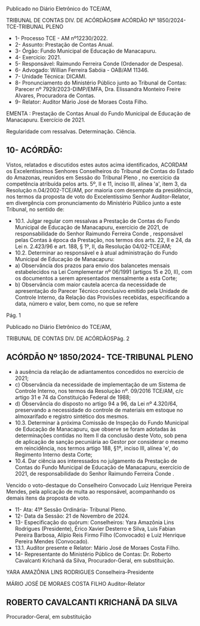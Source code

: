 Publicado  no  Diário  Eletrônico do TCE/AM,

TRIBUNAL DE CONTAS DIV. DE ACÓRDÃOS## ACÓRDÃO Nº 1850/2024- TCE-TRIBUNAL PLENO

- 1- Processo TCE - AM nº12230/2022.
- 2- Assunto: Prestação de Contas Anual.
- 3- Órgão: Fundo Municipal de Educação de Manacapuru.
- 4- Exercício: 2021.
- 5- Responsável: Raimundo Ferreira Conde (Ordenador de Despesa).
- 6- Advogado: Willian Ferreira Sabóia - OAB/AM 11346.
- 7- Unidade Técnica: DICAMI.
- 8- Pronunciamento  do  Ministério  Público  junto  ao  Tribunal  de  Contas: Parecer  nº 7929/2023-DIMP/EMFA,  Dra.  Elissandra  Monteiro  Freire  Alvares,  Procuradora  de Contas.
- 9- Relator: Auditor Mário José de Moraes Costa Filho.

EMENTA : Prestação  de  Contas  Anual  do  Fundo Municipal  de  Educação  de  Manacapuru.  Exercício de 2021.

Regularidade com ressalvas. Determinação. Ciência.

## 10-  ACÓRDÃO:

Vistos, relatados e discutidos estes autos acima identificados, ACORDAM os Excelentíssimos Senhores Conselheiros do Tribunal de Contas do Estado do Amazonas, reunidos em Sessão do Tribunal Pleno , no exercício da competência atribuída pelos arts. 5º,  II  e  11,  inciso  III,  alínea  'a',  item  3,  da  Resolução  n.04/2002-TCE/AM, por  maioria com  desempate  da  presidência, nos  termos  da  proposta  de  voto  do  Excelentíssimo Senhor Auditor-Relator, em divergência com pronunciamento do Ministério Público junto a este Tribunal, no sentido de:

- 10.1. Julgar  regular  com  ressalvas a  Prestação  de  Contas  do  Fundo Municipal de Educação  de  Manacapuru,  exercício de 2021, de responsabilidade do Senhor Raimundo Ferreira Conde ,  responsável pelas Contas à época da Prestação, nos termos dos arts. 22, II e 24, da Lei n. 2.423/96 e art. 188, § 1º, II, da Resolução 04/02-TCE/AM;
- 10.2. Determinar ao responsável e à atual administração do Fundo Municipal de Educação de Manacapuru:
- a) Observância  dos  prazos  para  envio  dos  balancetes  mensais estabelecidos na Lei Complementar nº 06/1991 (artigos 15 e 20, II),  com  os  documentos  a  serem  apresentados  mensalmente  a esta Corte;
- b) Observância  com  maior  cautela  acerca  da  necessidade  de apresentação do Parecer Técnico conclusivo emitido pela Unidade de Controle Interno, da Relação das Provisões recebidas, especificando a data, número e valor, bem como, no que se refere

Pág. 1

Publicado  no  Diário  Eletrônico do TCE/AM,

TRIBUNAL DE CONTAS DIV. DE ACÓRDÃOSPág. 2

## ACÓRDÃO Nº 1850/2024- TCE-TRIBUNAL PLENO

- à ausência da relação de adiantamentos concedidos no exercício de 2021;
- c) Observância da necessidade de implementação de um Sistema de  Controle  Interno,  nos  termos  da  Resolução  nº.  09/2016  TCE/AM, c/c artigo 31 e 74 da Constituição Federal de 1988;
- d) Observância do disposto no artigo 94 a 96, da Lei nº 4.320/64, preservando a necessidade do controle de materiais em estoque no almoxarifado e registro sintético dos mesmos.
- 10.3. Determinar à próxima Comissão de Inspeção do Fundo Municipal de Educação  de Manacapuru,  que observe se foram adotadas às determinações contidas no Item II da conclusão deste Voto, sob pena de aplicação de sanção pecuniária ao Gestor por considerar o mesmo em reincidência,  nos  termos  artigo  188,  §1º,  inciso  III,  alínea  'e',  do Regimento Interno desta Corte;
- 10.4. Dar ciência aos interessados no julgamento da Prestação de Contas do Fundo Municipal de Educação de Manacapuru, exercício de 2021, de responsabilidade do Senhor Raimundo Ferreira Conde .

Vencido  o  voto-destaque  do  Conselheiro  Convocado  Luiz  Henrique  Pereira Mendes,  pela  aplicação  de  multa  ao  responsável,  acompanhando  os  demais  itens  da proposta de voto.

- 11-  Ata: 41ª Sessão Ordinária- Tribunal Pleno.
- 12-  Data da Sessão: 21 de Novembro de 2024.
- 13-  Especificação do quórum: Conselheiros: Yara Amazônia Lins Rodrigues (Presidente), Érico Xavier Desterro e Silva, Luis Fabian Pereira Barbosa, Alípio Reis Firmo Filho (Convocado) e Luiz Henrique Pereira Mendes (Convocado).
- 13.1. Auditor presente e Relator: Mário José de Moraes Costa Filho.
- 14-  Representante do Ministério Público de Contas: Dr. Roberto Cavalcanti Krichanã da Silva, Procurador-Geral, em substituição.

YARA AMAZÔNIA LINS RODRIGUES Conselheira-Presidente

MÁRIO JOSÉ DE MORAES COSTA FILHO Auditor-Relator

## ROBERTO CAVALCANTI KRICHANÃ DA SILVA

Procurador-Geral, em substituição